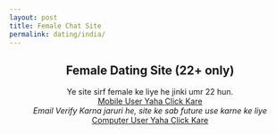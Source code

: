 ```yaml
---
layout: post
title: Female Chat Site  
permalink: dating/india/
---
```

<center>
<div class="jumbotron">
  <h2>Female Dating Site (22+ only)</h2>
 <p> Ye site sirf female ke liye he jinki umr 22 hun. <br/>
  <a class="btn btn-primary btn-lg" href="http://nbeatrk.com/mt/y224x2c484s233t224q2u234/" role="button"> Mobile User Yaha Click Kare </a><br/>
    <i>Email Verify Karna jaruri he, site ke sab future use karne ke liye</i><br/>
 <a class="btn btn-primary btn-lg" href="http://cldadlt.com/?a=29307&c=73006&s1=" role="button"> Computer User Yaha Click Kare </a></p>
 </center>
</div>
